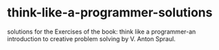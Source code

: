 # think-like-a-programmer-solutions
solutions for the Exercises of the book: think like a programmer-an introduction to creative problem solving by V. Anton Spraul. 
